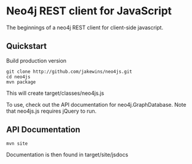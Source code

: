 Neo4j REST client for JavaScript
=================================

The beginnings of a neo4j REST client for client-side javascript.

Quickstart
------------
    
Build production version

	git clone http://github.com/jakewins/neo4js.git
	cd neo4js
	mvn package
	
This will create target/classes/neo4js.js

To use, check out the API documentation for neo4j.GraphDatabase.
Note that neo4js.js requires jQuery to run.
	
API Documentation
-----------------

    mvn site

Documentation is then found in target/site/jsdocs
 